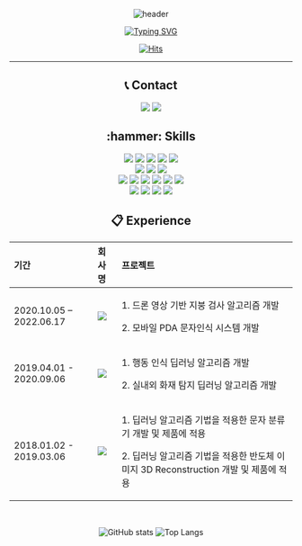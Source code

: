 <div align="center">
  
![header](https://capsule-render.vercel.app/api?type=waving&color=random&height=121&animation=scaleIn&section=header&fontColor=DBFEFE&fontSize=60&text=DeepFocuser🚛💨&fontAlign=50&descAlignY=51&descAlign=50&rotate=1)

[![Typing SVG](https://readme-typing-svg.demolab.com?font=Gasoek+One&size=30&pause=1000&color=000000&background=FFFEF6C4&center=true&vCenter=true&width=820&lines=%F0%9F%91%8B%EB%AA%A8%EB%93%A0+%EA%B2%83%EC%9D%84+%EC%9E%98%ED%95%98%EA%B3%A0+%EC%8B%B6%EC%96%B4%ED%95%98%EB%8A%94+DeepFocuser(%EA%B9%80%EC%A2%85%EA%B3%A4)+%EC%9E%85%EB%8B%88%EB%8B%A4!%F0%9F%91%8B)](https://git.io/typing-svg)

[![Hits](https://hits.seeyoufarm.com/api/count/incr/badge.svg?url=https%3A%2F%2Fgithub.com%2FDeepFocuser%2FDeepFocuser&count_bg=%23943C9F&title_bg=%23555555&icon=github.svg&icon_color=%23E7E7E7&title=Visitor&edge_flat=false)](https://hits.seeyoufarm.com)
 
--- 

<h2 align="center"> 📞 Contact </h2>
<p>
  <a href="mailto:rlawhdrhs27@gmail.com" target="_blank"><img src="https://img.shields.io/badge/rlawhdrhs27@gmail.com-EA3245?style=flat-square&logo=Gmail&logoColor=white"/></a> <a href="https://www.linkedin.com/in/kim-jonggon-37ba19120/" target="_blank"><img src="https://img.shields.io/badge/JONGGON-0A66C2?style=flat-square&logo=Linkedin&logoColor=white"/></a>
</p>

<h2 align="center"> :hammer: Skills </h2>
<p align="center">
  <img src="https://img.shields.io/badge/Python-white?style=flat&logo=Python&logoColor=#3776AB"/>
  <img src="https://img.shields.io/badge/Java-007396?style=flat&logo=Java&logoColor=white"/></a>
  <img src="https://img.shields.io/badge/C++-000000?style=flat&logo=Cplusplus&logoColor=white"/>
  <img src="https://img.shields.io/badge/c%23-%23239120.svg?style=flat&logo=c-sharp&logoColor=white"/> 
  <img src="https://img.shields.io/badge/unity-%23000000.svg?style=flat&logo=unity&logoColor=white"/>
  <br>
  <img src="https://img.shields.io/badge/Pytorch-EE4C2C?style=flat&logo=Pytorch&logoColor=white"/>
  <img src="https://img.shields.io/badge/Tensorflow-FF6F00?style=flat&logo=Tensorflow&logoColor=white"/>
  <img src="https://img.shields.io/badge/Mxnet-61DAFB?style=flat&logo=Mxnet&logoColor=black"/>
  <br>
  <img src="https://img.shields.io/badge/HTML5-E34F26.svg?&style=flat&logo=HTML5&logoColor=white"/>
  <img src="https://img.shields.io/badge/CSS3-1572B6.svg?&style=flat&logo=CSS3&logoColor=white"/>
  <img src="https://img.shields.io/badge/JavaScript-F7DF1E?style=flat&logo=JavaScript&logoColor=white"/>
  <img src="https://img.shields.io/badge/TypeScript-3178C6.svg?&style=flat&logo=TypeScript&logoColor=white"/>
  <img src="https://img.shields.io/badge/-React-61DAFB?logo=react?&style=flat&logo=React&logoColor=black"/>
  <img src="https://img.shields.io/badge/-NextJs-121212?logo=NextJS?&style=flat&logo=NextJS&logoColor=black"/>
  <br>
  <img src="https://img.shields.io/badge/GitHub-gray?style=flat&logo=GitHub&logoColor=black"/>
  <img src="https://img.shields.io/badge/Git-blue?style=flat&logo=Git&logoColor=F05032"/>
  <img src="https://img.shields.io/badge/Docker-2496ED?style=flat&logo=Docker&logoColor=white"/>
  <img src="https://img.shields.io/badge/Linux-FCC624?style=flat&logo=Linux&logoColor=white"/>
</p>

<h2 align="center"> 📋 Experience </h2>

| 기간 | 회사명 | 프로젝트     |
|:----|:---------|:--------|
| 2020.10.05 – 2022.06.17 | <a href="https://www.hyundai-autoever.com/kor/main/index.do" target="_blank"><img src="https://img.shields.io/badge/현대오토에버-white?style=for-the-badge&logo=Hyundai&logoColor=002C5F"/></a> | <p>1. 드론 영상 기반 지붕 검사 알고리즘 개발</p><p>2. 모바일 PDA 문자인식 시스템 개발 </p>|
| 2019.04.01 - 2020.09.06 | <a href="https://alcherainc.com/" target="_blank"><img src="https://img.shields.io/badge/alchera-blue?style=for-the-badge&logoColor=002C5F"/></a>| <p>1. 행동 인식 딥러닝 알고리즘 개발</p><p>2. 실내외 화재 탐지 딥러닝 알고리즘 개발 </p>|
| 2018.01.02 - 2019.03.06 | <a href="https://www.kohyoung.com/kr" target="_blank"><img src="https://img.shields.io/badge/고영테크놀러지-green?style=for-the-badge&logoColor=green"/></a> | <p>1. 딥러닝 알고리즘 기법을 적용한 문자 분류기 개발 및 제품에 적용</p><p>2. 딥러닝 알고리즘 기법을 적용한 반도체 이미지 3D Reconstruction 개발 및 제품에 적용 </p>|

<br>

![GitHub stats](https://github-readme-stats.vercel.app/api?username=DeepFocuser&show_icons=true&theme=ayu-mirage&card_width=500px) 
![Top Langs](https://github-readme-stats.vercel.app/api/top-langs/?username=DeepFocuser&layout=compact&theme=ayu-mirage&card_width=500px)

</div>
